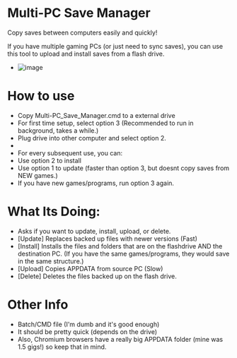 # Multi-PC Save Manager
Copy saves between computers easily and quickly!

If you have multiple gaming PCs (or just need to sync saves), you can use this tool to upload and install saves from a flash drive.
- ![image](https://github.com/IHateMakingUsernamesForStuff/Multi-PC-Save-Manager/assets/153030981/1b9c9032-6859-4819-b8f9-0af5d7547aca)


# How to use
- Copy Multi-PC_Save_Manager.cmd to a external drive
- For first time setup, select option 3 (Recommended to run in background, takes a while.)
- Plug drive into other computer and select option 2.
- 
- For every subsequent use, you can:
- Use option 2 to install
- Use option 1 to update (faster than option 3, but doesnt copy saves from NEW games.)
- If you have new games/programs, run option 3 again.

# What Its Doing:
- Asks if you want to update, install, upload, or delete.
- [Update] Replaces backed up files with newer versions (Fast)
- [Install] Installs the files and folders that are on the flashdrive AND the destination PC. (If you have the same games/programs, they would save in the same structure.)
- [Upload] Copies APPDATA from source PC (Slow)
- [Delete] Deletes the files backed up on the flash drive.

# Other Info
- Batch/CMD file (I'm dumb and it's good enough)
- It should be pretty quick (depends on the drive)
- Also, Chromium browsers have a really big APPDATA folder (mine was 1.5 gigs!) so keep that in mind.
